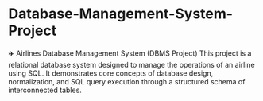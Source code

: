 # Database-Management-System-Project
✈️ Airlines Database Management System (DBMS Project) This project is a relational database system designed to manage the operations of an airline using SQL. It demonstrates core concepts of database design, normalization, and SQL query execution through a structured schema of interconnected tables. 
